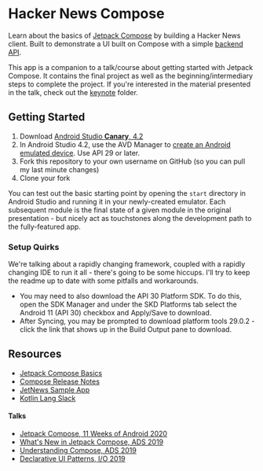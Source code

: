 # Hacker News Compose

Learn about the basics of [Jetpack Compose](https://www.google.com/search?client=safari&rls=en&q=jetpack+compose&ie=UTF-8&oe=UTF-8) by building a Hacker News client. Built to demonstrate a UI built on Compose with a simple [backend API](https://github.com/HackerNews/API).

This app is a companion to a talk/course about getting started with Jetpack Compose. It contains the final project as well as the beginning/intermediary steps to complete the project. If you're interested in the material presented in the talk, check out the [keynote](keynote) folder.

## Getting Started

1. Download [Android Studio **Canary**, 4.2](https://developer.android.com/studio/preview)
1. In Android Studio 4.2, use the AVD Manager to [create an Android emulated device](https://developer.android.com/studio/run/managing-avds#createavd). Use API 29 or later.
1. Fork this repository to your own username on GitHub (so you can pull my last minute changes)
1. Clone your fork

You can test out the basic starting point by opening the `start` directory in Android Studio and running it in your newly-created emulator. Each subsequent module is the final state of a given module in the original presentation - but nicely act as touchstones along the development path to the fully-featured app.

### Setup Quirks

We're talking about a rapidly changing framework, coupled with a rapidly changing IDE to run it all - there's going to be some hiccups. I'll try to keep the readme up to date with some pitfalls and workarounds.

* You may need to also download the API 30 Platform SDK. To do this, open the SDK Manager and under the SKD Platforms tab select the Android 11 (API 30) checkbox and Apply/Save to download.
* After Syncing, you may be prompted to download platform tools 29.0.2 - click the link that shows up in the Build Output pane to download.

## Resources

* [Jetpack Compose Basics](https://developer.android.com/jetpack/compose/tutorial)
* [Compose Release Notes](https://developer.android.com/jetpack/androidx/releases/ui)
* [JetNews Sample App](https://github.com/android/compose-samples/tree/master/JetNews)
* [Kotlin Lang Slack](https://kotlinlang.slack.com)

#### Talks

* [Jetpack Compose, 11 Weeks of Android 2020](https://www.youtube.com/watch?v=U5BwfqBpiWU&t=1262s)
* [What's New in Jetpack Compose, ADS 2019](https://www.youtube.com/watch?v=dtm2h-_sNDQ&t=2061s)
* [Understanding Compose, ADS 2019](https://www.youtube.com/watch?v=Q9MtlmmN4Q0)
* [Declarative UI Patterns, I/O 2019](https://www.youtube.com/watch?v=VsStyq4Lzxo)
